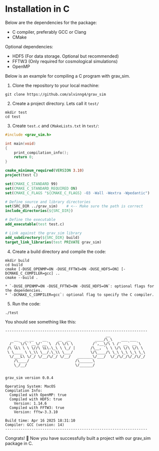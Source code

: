 # Installation in C
Below are the dependencies for the package:

- C compiler, preferably GCC or Clang
- CMake

Optional dependencies:

- HDF5 (For data storage. Optional but recommended)
- FFTW3 (Only required for cosmological simulations)
- OpenMP

Below is an example for compiling a C program with grav_sim.

1. Clone the repository to your local machine:
```
git clone https://github.com/alvinng4/grav_sim
```

2. Create a project directory. Lets call it `test/`
```
mkdir test
cd test
```

3. Create `test.c` and `CMakeLists.txt` in `test/`:
```C title="test.c"
#include <grav_sim.h>

int main(void)
{
    print_compilation_info();
    return 0;
}
```
```CMake title="CMakeLists.txt"
cmake_minimum_required(VERSION 3.10)
project(test C)

set(CMAKE_C_STANDARD 99)
set(CMAKE_C_STANDARD_REQUIRED ON)
set(CMAKE_C_FLAGS "${CMAKE_C_FLAGS} -O3 -Wall -Wextra -Wpedantic")

# Define source and library directories
set(SRC_DIR ../grav_sim)    # <-- Make sure the path is correct
include_directories(${SRC_DIR})

# Define the executable
add_executable(test test.c)

# Link against the grav_sim library
add_subdirectory(${SRC_DIR} build)
target_link_libraries(test PRIVATE grav_sim)
```

4. Create a build directory and compile the code:
```
mkdir build
cd build
cmake [-DUSE_OPENMP=ON -DUSE_FFTW3=ON -DUSE_HDF5=ON] [-DCMAKE_C_COMPILER=gcc] ..
cmake --build .
```

    * `-DUSE_OPENMP=ON -DUSE_FFTW3=ON -DUSE_HDF5=ON`: optional flags for the dependencies.
    * `-DCMAKE_C_COMPILER=gcc`: optional flag to specify the C compiler.

5. Run the code:
```
./test
```
You should see something like this:
```
-----------------------------------------------------------------
                                              __                   
    __   _ __    __     __  __           ____/\_\    ___ ___       
  /'_ `\/\`'__\/'__`\  /\ \/\ \         /',__\/\ \ /' __` __`\     
 /\ \L\ \ \ \//\ \L\.\_\ \ \_/ |       /\__, `\ \ \/\ \/\ \/\ \    
 \ \____ \ \_\\ \__/.\_\\ \___/        \/\____/\ \_\ \_\ \_\ \_\   
  \/___L\ \/_/ \/__/\/_/ \/__/   _______\/___/  \/_/\/_/\/_/\/_/   
    /\____/                     /\______\                          
    \_/__/                      \/______/                          


grav_sim version 0.0.4

Operating System: MacOS
Compilation Info:
  Compiled with OpenMP: true
  Compiled with HDF5: true
    Version: 1.14.6
  Compiled with FFTW3: true
    Version: fftw-3.3.10

Build time: Apr 16 2025 18:31:10
Compiler: GCC (version: 14)
-----------------------------------------------------------------
```

Congrats! :partying_face: Now you have successfully built a project
with our grav_sim package in C.
